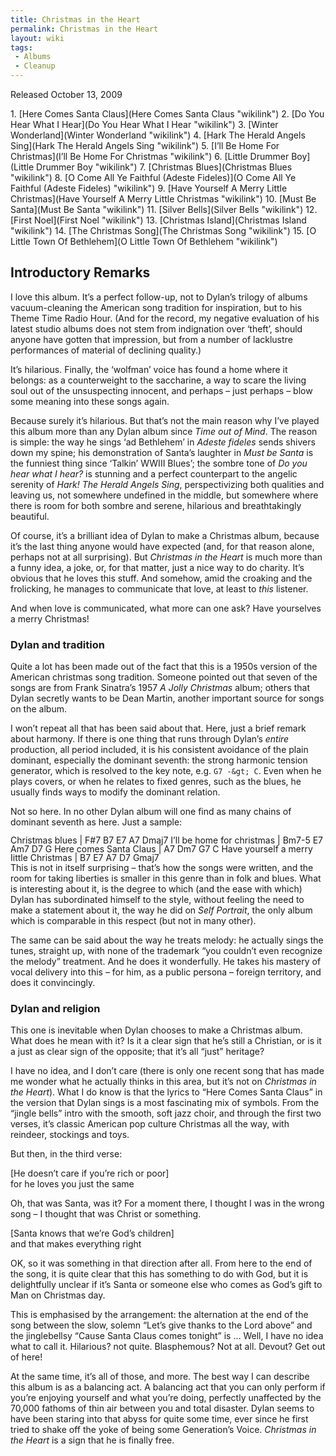 ```yaml
---
title: Christmas in the Heart
permalink: Christmas in the Heart
layout: wiki
tags:
 - Albums
 - Cleanup
---
```


Released October 13, 2009

<div id="songs">
1.  [Here Comes Santa Claus](Here Comes Santa Claus "wikilink")
2.  [Do You Hear What I Hear](Do You Hear What I Hear "wikilink")
3.  [Winter Wonderland](Winter Wonderland "wikilink")
4.  [Hark The Herald Angels
    Sing](Hark The Herald Angels Sing "wikilink")
5.  [I’ll Be Home For Christmas](I’ll Be Home For Christmas "wikilink")
6.  [Little Drummer Boy](Little Drummer Boy "wikilink")
7.  [Christmas Blues](Christmas Blues "wikilink")
8.  [O Come All Ye Faithful (Adeste
    Fideles)](O Come All Ye Faithful (Adeste Fideles) "wikilink")
9.  [Have Yourself A Merry Little
    Christmas](Have Yourself A Merry Little Christmas "wikilink")
10. [Must Be Santa](Must Be Santa "wikilink")
11. [Silver Bells](Silver Bells "wikilink")
12. [First Noel](First Noel "wikilink")
13. [Christmas Island](Christmas Island "wikilink")
14. [The Christmas Song](The Christmas Song "wikilink")
15. [O Little Town Of Bethlehem](O Little Town Of Bethlehem "wikilink")

</div>
<div id="intro">
<h2>
Introductory Remarks

</h2>
I love this album. It’s a perfect follow-up, not to Dylan’s trilogy of
albums vacuum-cleaning the American song tradition for inspiration, but
to his Theme Time Radio Hour. (And for the record, my negative
evaluation of his latest studio albums does not stem from indignation
over ‘theft’, should anyone have gotten that impression, but from a
number of lacklustre performances of material of declining quality.)

It’s hilarious. Finally, the ‘wolfman’ voice has found a home where it
belongs: as a counterweight to the saccharine, a way to scare the living
soul out of the unsuspecting innocent, and perhaps – just perhaps – blow
some meaning into these songs again.

Because surely it’s hilarious. But that’s not the main reason why I’ve
played this album more than any Dylan album since <em>Time out of
Mind</em>. The reason is simple: the way he sings ‘ad Bethlehem’ in
<em>Adeste fideles</em> sends shivers down my spine; his demonstration
of Santa’s laughter in <em>Must be Santa</em> is the funniest thing
since ‘Talkin’ WWIII Blues’; the sombre tone of <em>Do you hear what I
hear?</em> is stunning and a perfect counterpart to the angelic serenity
of <em>Hark! The Herald Angels Sing</em>, perspectivizing both qualities
and leaving us, not somewhere undefined in the middle, but somewhere
where there is room for both sombre and serene, hilarious and
breathtakingly beautiful.

Of course, it’s a brilliant idea of Dylan to make a Christmas album,
because it’s the last thing anyone would have expected (and, for that
reason alone, perhaps not at all surprising). But <em>Christmas in the
Heart</em> is much more than a funny idea, a joke, or, for that matter,
just a nice way to do charity. It’s obvious that he loves this stuff.
And somehow, amid the croaking and the frolicking, he manages to
communicate that love, at least to <em>this</em> listener.

And when love is communicated, what more can one ask? Have yourselves a
merry Christmas!

<h3>
Dylan and tradition

</h3>
Quite a lot has been made out of the fact that this is a 1950s version
of the American christmas song tradition. Someone pointed out that seven
of the songs are from Frank Sinatra’s 1957 <em>A Jolly Christmas</em>
album; others that Dylan secretly wants to be Dean Martin, another
important source for songs on the album.

I won’t repeat all that has been said about that. Here, just a brief
remark about harmony. If there is one thing that runs through Dylan’s
<em>entire</em> production, all period included, it is his consistent
avoidance of the plain dominant, especially the dominant seventh: the
strong harmonic tension generator, which is resolved to the key note,
e.g. `G7 -&gt; C`. Even when he plays covers, or when he relates to
fixed genres, such as the blues, he usually finds ways to modify the
dominant relation.

Not so here. In no other Dylan album will one find as many chains of
dominant seventh as here. Just a sample:

<div style="line-height: 100%;">
    Christmas blues                        | F#7   B7 E7  A7 Dmaj7
    I’ll be home for christmas             | Bm7-5 E7 Am7 D7 G
    Here comes Santa Claus                 |       A7 Dm7 G7 C
    Have yourself a merry Iittle Christmas | B7    E7 A7  D7 Gmaj7

</div>
This is not in itself surprising – that’s how the songs were written,
and the room for taking liberties is smaller in this genre than in folk
and blues. What is interesting about it, is the degree to which (and the
ease with which) Dylan has subordinated himself to the style, without
feeling the need to make a statement about it, the way he did on
<em>Self Portrait</em>, the only album which is comparable in this
respect (but not in many other).

The same can be said about the way he treats melody: he actually sings
the tunes, straight up, with none of the trademark “you couldn’t even
recognize the melody” treatment. And he does it wonderfully. He takes
his mastery of vocal delivery into this – for him, as a public persona –
foreign territory, and does it convincingly.

<h3>
Dylan and religion

</h3>
This one is inevitable when Dylan chooses to make a Christmas album.
What does he mean with it? Is it a clear sign that he’s still a
Christian, or is it a just as clear sign of the opposite; that it’s all
“just” heritage?

I have no idea, and I don’t care (there is only one recent song that has
made me wonder what he actually thinks in this area, but it’s not on
<em>Christmas in the Heart</em>). What I do know is that the lyrics to
“Here Comes Santa Claus” in the version that Dylan sings is a most
fascinating mix of symbols. From the “jingle bells” intro with the
smooth, soft jazz choir, and through the first two verses, it’s classic
American pop culture Christmas all the way, with reindeer, stockings and
toys.

But then, in the third verse:

[He doesn’t care if you’re rich or poor]  
for he loves you just the same

Oh, that was Santa, was it? For a moment there, I thought I was in the
wrong song – I thought that was Christ or something.

[Santa knows that we’re God’s children]  
and that makes everything right

OK, so it was something in that direction after all. From here to the
end of the song, it is quite clear that this has something to do with
God, but it is delightfully unclear if it’s Santa or someone else who
comes as God’s gift to Man on Christmas day.

This is emphasised by the arrangement: the alternation at the end of the
song between the slow, solemn “Let’s give thanks to the Lord above” and
the jinglebellsy “Cause Santa Claus comes tonight” is … Well, I have no
idea what to call it. Hilarious? not quite. Blasphemous? Not at all.
Devout? Get out of here!

At the same time, it’s all of those, and more. The best way I can
describe this album is as a balancing act. A balancing act that you can
only perform if you’re enjoying yourself and what you’re doing,
perfectly unaffected by the 70,000 fathoms of thin air between you and
total disaster. Dylan seems to have been staring into that abyss for
quite some time, ever since he first tried to shake off the yoke of
being some Generation’s Voice. <em>Christmas in the Heart</em> is a sign
that he is finally free.

</div>


